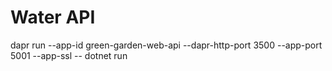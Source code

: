 # Water API

dapr run --app-id green-garden-web-api --dapr-http-port 3500 --app-port 5001 --app-ssl -- dotnet run
